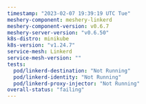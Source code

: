 ```yaml
---
timestamp: "2023-02-07 19:39:19 UTC Tue"
meshery-component: meshery-linkerd
meshery-component-version: v0.6.7
meshery-server-version: "v0.6.50"
k8s-distro: minikube
k8s-version: "v1.24.7"
service-mesh: Linkerd
service-mesh-version: ""
tests:
  pod/linkerd-destination: "Not Running"
  pod/linkerd-identity: "Not Running"
  pod/linkerd-proxy-injector: "Not Running"
overall-status: "failing"
---
```


